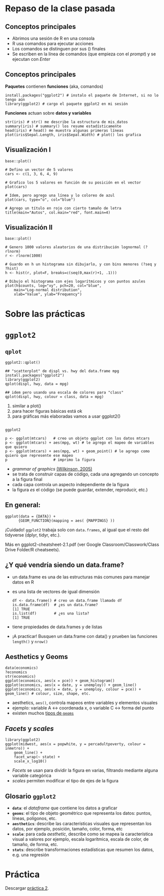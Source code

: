 

# Repaso de la clase pasada


## Conceptos principales

-   Abrimos una sesión de R en una consola
-   R usa comandos para ejecutar acciones
-   Los comandos se distinguen por sus () finales
-   Se escriben en la línea de comandos (que empieza con el *prompt*) y se ejecutan con *Enter*


## Conceptos principales

**Paquetes** contienen **funciones** (aka, comandos)

    install.packages("ggplot2") # instalo el paquete de Internet, si no lo tengo aún
    library(ggplot2) # cargo el paquete ggplot2 en mi sesión

**Funciones** actuan sobre **datos y variables**

    str(iris) # str() me describe la estructura de mis_datos
    summary(iris) # summary() los resume estadísticamente
    head(iris) # head() me muestra algunas primeras líneas
    plot(iris$Sepal.Length, iris$Sepal.Width) # plot() los grafica


## Visualización I

`base::plot()`

    # Defino un vector de 5 valores
    cars <- c(1, 3, 6, 4, 9)
    
    # Grafico los 5 valores en función de su posición en el vector
    plot(cars)
    
    # Idem, pero agrego una línea y lo coloreo de azul
    plot(cars, type="o", col="blue")
    
    # Agrego un título en rojo con cierto tamaño de letra
    title(main="Autos", col.main="red", font.main=4)


## Visualización II

`base::plot()`

    # Genero 1000 valores aleatorios de una distribución lognormal (?rlnorm)
    r <- rlnorm(1000)
    
    # Guardo en h un histograma sin dibujarlo, y con bins menores (?seq y ?hist)
    h <- hist(r, plot=F, breaks=c(seq(0,max(r)+1, .1)))
    
    # Dibujo el histograma con ejes logarítmicos y con puntos azules
    plot(h$counts, log="xy", pch=20, col="blue",
    	main="Log-normal distribution",
    	xlab="Value", ylab="Frequency")


# Sobre las prácticas


# `ggplot2`


## `qplot`

`ggplot2::qplot()` 

    ## "scatterplot" de displ vs. hwy del data.frame mpg
    install.packages("ggplot2") 
    library(ggplot2)
    qplot(displ, hwy, data = mpg)
    
    ## idem pero usando una escala de colores para "class"
    qplot(displ, hwy, colour = class, data = mpg)

1.  similar a plot()
2.  para hacer figuras básicas está ok
3.  para gráficas más elaboradas vamos a usar ggplot2()


## 

`ggplot2`

    p <- ggplot(mtcars)   # creo un objeto ggplot con los datos mtcars
    p <- ggplot(mtcars) + aes(mpg, wt) # le agrego el mapeo de variables que quiero
    p <- ggplot(mtcars) + aes(mpg, wt) + geom_point() # le agrego como quiero que represente ese mapeo
    p                     # imprimo la figura

-   *grammar of graphics* [(Wilkinson, 2005)](http://vita.had.co.nz/papers/layered-grammar.pdf)
-   se trata de construir capas de código, cada una agregando un concepto a la figura final
-   cada capa controla un aspecto independiente de la figura
-   la figura *es* el código (se puede guardar, extender, reproducir, etc.)


## En general:

    ggplot(data = {DATA}) + 
          {GEOM_FUNCTION}(mapping = aes( {MAPPINGS} ))

¡Cuidado! `ggplot2` trabaja <span class="underline">solo</span> con `data.frames`, al igual que el resto del tidyverse (dplyr, tidyr, etc.).

Más en ggplot2-cheatsheet-2.1.pdf (ver Google Classroom/Classwork/Class Drive Folder/R cheatseets).


## ¿Y qué vendría siendo un data.frame?

-   un data.frame es una de las estructuras más comunes para manejar datos en R
-   es una lista de vectores de igual dimensión
    
        df <- data.frame() # creo un data.frame llamado df
        is.data.frame(df)  # ¿es un data.frame?
        [1] TRUE
        is.list(df)        # ¿es una lista?
        [1] TRUE
-   tiene propiedades de data.frames y de listas
-   ¡A practicar! Busquen un data.frame con data() y prueben las funciones `length()` y `nrow()`


## Aesthetics y Geoms

    data(economics)
    ?economics
    str(economics)
    ggplot(economics, aes(x = pce)) + geom_histogram()
    ggplot(economics, aes(x = date, y = unemploy)) + geom_line()
    ggplot(economics, aes(x = date, y = unemploy, colour = pce)) + geom_line() # colour, size, shape, etc.

-   aesthetics, `aes()`, controla mapeos entre variables y elementos visuales
-   ejemplo: variable A <-> coordenada x, o variable C <-> forma del punto
-   existen muchos [tipos de `geoms`](https://ggplot2.tidyverse.org/reference/#section-layer-geoms)


## *Facets* y *scales*

    library(ggplot2)
    ggplot(midwest, aes(x = popwhite, y = percadultpoverty, colour = inmetro)) + 
    	geom_line() + 
    	facet_wrap(~ state) + 
    	scale_x_log10()

-   *Facets* se usan para dividir la figura en varias, filtrando mediante alguna variable categórica
-   *scales* permiten modificar el tipo de ejes de la figura


## Glosario `ggplot2`

-   **`data`**: el *dataframe* que contiene los datos a graficar
-   **`geoms`**: el tipo de objeto geométrico que representa los datos: puntos, líneas, polígonos, etc.
-   **`aesthetics`**: describe las características visuales que representan los datos,  por ejemplo, posición, tamaño, color, forma, etc
-   **`scale`**: para cada *aesthetic*, describe como se mapea la característica visual a valores
    por ejemplo, escala logarítmica, escala de color, de tamaño, de forma, etc.
-   **`stats`**: describe transformaciones estadísticas que resumen los datos, e.g. una regresión


# Práctica

Descargar [práctica 2](https://r-lectures.github.io/assets/R2019-practice-2.pdf).

